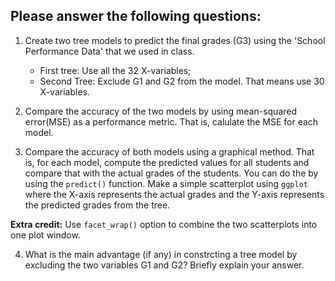## Please answer the following questions:

1. Create two tree models to predict the final grades (G3) using the 'School Performance Data' that we used in class.  
    -  First tree: Use all the 32 X-variables;
    -  Second Tree: Exclude G1 and G2 from the model.  That means use 30 X-variables. 

2. Compare the accuracy of the two models by using mean-squared error(MSE) as a performance metric. That is, calulate the MSE for each model.

3. Compare the accuracy of both models using a graphical method.  That is, for each model, compute the predicted values for all students and compare that with the actual grades of the students.  You can do the by using the `predict()` function.  Make a simple scatterplot using `ggplot` where the X-axis represents the actual grades and the Y-axis represents the predicted grades from the tree.  

**Extra credit:** Use `facet_wrap()` option to combine the two scatterplots into one plot window.

4. What is the main advantage (if any) in constrcting a tree model by excluding the two variables G1 and G2?  Briefly explain your answer.
